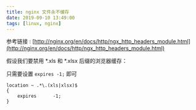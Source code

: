 ```yaml
---
title: nginx 文件永不缓存
date: 2019-09-10 13:49:00
tags: [linux, nginx]
---
```


参考链接 : [http://nginx.org/en/docs/http/ngx_http_headers_module.html](http://nginx.org/en/docs/http/ngx_http_headers_module.html)

假设我们要禁用 *.xls 和 *.xlsx 后缀的浏览器缓存：

只需要设置 `expires -1;` 即可

```
location ~ .*\.(xls|xlsx)$
{
    expires      -1;
}
```
